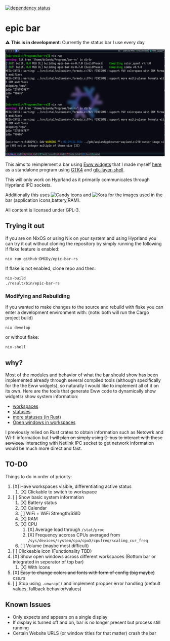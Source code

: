 [![dependency status](https://deps.rs/repo/github/DMGDy/epic-bar-rs/status.svg)](https://deps.rs/repo/github/DMGDy/epic-bar-rs)

# epic bar

:warning: **This is in development**: Currently the status bar I use every day

![First progress image](sample/update2.png "Current State")


This aims to reimplement a bar using [Eww widgets](https://github.com/elkowar/eww) that I made myself 
[here](https://github.com/DMGDy/eww-bar) as a standalone program using [GTK4](https://docs.gtk.org/gtk4/) 
and [gtk-layer-shell](https://github.com/wmww/gtk-layer-shell). 

This will only work on Hyprland as it primarily
communicates through Hyprland IPC sockets.

Additionally this uses ![Candy icons](https://github.com/EliverLara/candy-icons) and ![Kora](https://github.com/bikass/kora) for the images used in the bar (application icons,battery,RAM).

All content is licensed under GPL-3.

## Trying it out
If you are on NixOS or using Nix on your system and using Hyprland you can try it out without cloning the repository
by simply running the following if flake feature is enabled:
```
nix run github:DMGDy/epic-bar-rs
```
If flake is not enabled, clone repo and then:
```
nix-build
./result/bin/epic-bar-rs
```

### Modifying and Rebuilding
If you wanted to make changes to the source and rebuild with flake you can enter a development environment with:
(note: both will run the Cargo project build)
```
nix develop
```
or without flake:
```
nix-shell
```

## why?

Most of the modules and behavior of what the bar should show has been implemented already through 
several compiled tools (although specifically for the the Eww widgets), so naturally I would like 
to implement all of it on its own. Here are the tools that generate Eww code to dynamically show widgets/
show system information:

* [workspaces](https://github.com/DMGDy/eww-workspaces)
* [statuses](https://github.com/DMGDy/statuses)
* [more statuses (in Rust)](https://github.com/DMGDy/statuses-rs)
* [Open windows in workspaces](https://github.com/DMGDy/eww-windows)

I previously relied on Rust crates to obtain information such as Netowrk and Wi-fi information but 
~~I will plan on simply using D-bus to interact with these services.~~
Interacting with Netlink IPC socket to get network information would be much more direct
and fast.

## TO-DO
Things to do in order of priority: 

1. [X] Have workspaces visible, differentiating active status
    1. [X] Clickable to switch to workspace
2. [ ] Show basic system information
    1. [X] Battery status
    2. [X] Calendar
    3. [ ] WiFi + WiFi Strength/SSID
    4. [X] RAM 
    5. [X] CPU
        1. [X] Average load through `/stat/proc`
        2. [X] Frequency accross CPUs averaged from `/sys/devices/system/cpu/cpuX/cpufreq/scaling_cur_freq`
    6. [ ] Volume (maybe most difficult)
3. [ ] Clickeable icon (Functionality TBD)
4. [X] Show open windows across different workspaces (Bottom bar or integrated in seperator of top bar)
    1. [X] With Icons
5. [X] ~~Easy to change colors and fonts with form of config (big maybe)~~ css.rs 
6. [ ] Stop using `.unwrap()` and implement propper error handling (default values, fallback behavior/values)

## Known Issues
* Only expects and appears on a single display
* If display is turned off and on, bar is no longer present but process still running
* Certain Website URLS (or window titles for that matter) crash the bar
